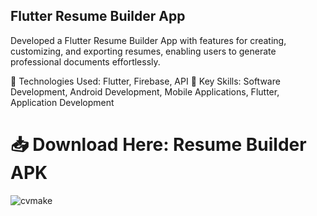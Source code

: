 ## Flutter Resume Builder App
Developed a Flutter Resume Builder App with features for creating, customizing, and exporting resumes, enabling users to generate professional documents effortlessly.

🔹 Technologies Used: Flutter, Firebase, API
🔹 Key Skills: Software Development, Android Development, Mobile Applications, Flutter, Application Development

# 📥 Download Here: Resume Builder APK

![cvmake](https://github.com/user-attachments/assets/1b92acb3-d99d-4e45-8e7a-56c333b26cf2)




